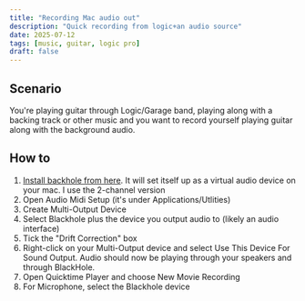 ```yaml
---
title: "Recording Mac audio out"
description: "Quick recording from logic+an audio source"
date: 2025-07-12
tags: [music, guitar, logic pro]
draft: false
---
```


## Scenario

You're playing guitar through Logic/Garage band, playing along with a backing track or other music and you want to record yourself playing guitar along with the background audio.

## How to

1. [Install backhole from here](https://existential.audio/blackhole/). It will set itself up as a virtual audio device on your mac. I use the 2-channel version
1. Open Audio Midi Setup (it's under Applications/Utlities)
1. Create Multi-Output Device
1. Select Blackhole plus the device you output audio to (likely an audio interface)
1. Tick the "Drift Correction" box
1. Right-click on your Multi-Output device and select Use This Device For Sound Output. Audio should now be playing through your speakers and through BlackHole.
1. Open Quicktime Player and choose New Movie Recording
1. For Microphone, select the Blackhole device
